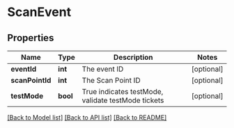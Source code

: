 # ScanEvent

## Properties
Name | Type | Description | Notes
------------ | ------------- | ------------- | -------------
**eventId** | **int** | The event ID | [optional] 
**scanPointId** | **int** | The Scan Point ID | [optional] 
**testMode** | **bool** | True indicates testMode, validate testMode tickets | [optional] 

[[Back to Model list]](../../README.md#documentation-for-models) [[Back to API list]](../../README.md#documentation-for-api-endpoints) [[Back to README]](../../README.md)

